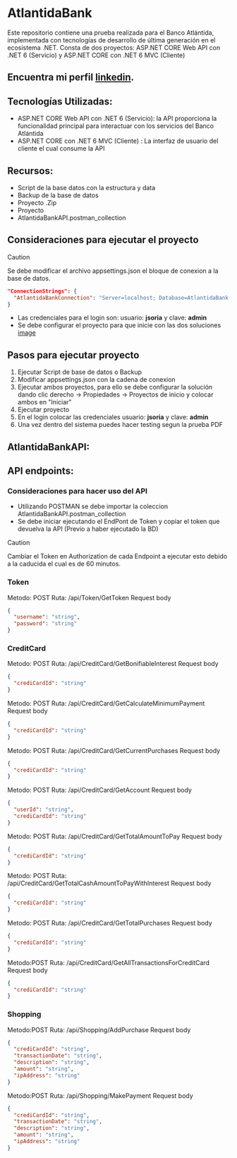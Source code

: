 # AtlantidaBank
Este repositorio contiene una prueba realizada para el Banco Atlántida, implementada con tecnologías de desarrollo de última generación en el ecosistema .NET. Consta de dos proyectos: ASP.NET CORE Web API con .NET 6 (Servicio) y ASP.NET CORE con .NET 6 MVC (Cliente)

## Encuentra mi perfil [linkedin](https://www.linkedin.com/in/jos%C3%A9-eduardo-guevara-soria-7a5956157/).

## Tecnologías Utilizadas:
- ASP.NET CORE Web API con .NET 6 (Servicio): la API proporciona la funcionalidad principal para interactuar con los servicios del Banco Atlántida
- ASP.NET CORE con .NET 6 MVC (Cliente) : La interfaz de usuario del cliente el cual consume la API

## Recursos:
- Script de la base datos con la estructura y data
- Backup de la base de datos
- Proyecto .Zip
- Proyecto
- AtlantidaBankAPI.postman_collection

## Consideraciones para ejecutar el proyecto

> [!CAUTION]
> Se debe modificar el archivo appsettings.json el bloque de conexion a la base de datos.

```json
"ConnectionStrings": {
  "AtlantidaBankConnection": "Server=localhost; Database=AtlantidaBank; User Id=sa; Password=[clave]; TrustServerCertificate=True"
}
```
- Las credenciales para el login son: usuario: **jsoria** y clave: **admin**
- Se debe configurar el proyecto para que inicie con las dos soluciones
[image](https://github.com/JESoria/AtlantidaBank/assets/45598614/22493512-ddbc-42d7-856b-f967b9e1cce3)

## Pasos para ejecutar proyecto

1. Ejecutar Script de base de datos o Backup
2. Modificar appsettings.json con la cadena de conexion
3. Ejecutar ambos proyectos, para ello se debe configurar la solución dando clic derecho -> Propiedades -> Proyectos de inicio y colocar ambos en "Iniciar"
4. Ejecutar proyecto
5. En el login colocar las credenciales usuario: **jsoria** y clave: **admin**
6. Una vez dentro del sistema puedes hacer testing segun la prueba PDF

## AtlantidaBankAPI:

## API endpoints:

### Consideraciones para hacer uso del API

- Utilizando POSTMAN se debe importar la coleccion AtlantidaBankAPI.postman_collection
- Se debe iniciar ejecutando el EndPont de Token y copiar el token que devuelva la API (Previo a haber ejecutado la BD)

> [!CAUTION]
> Cambiar el Token en Authorization de cada Endpoint a ejecutar esto debido a la caducida el cual es de 60 minutos.

### Token
Metodo: POST
Ruta: /api/Token/GetToken
Request body
```json
{
  "username": "string",
  "password": "string"
}
```
### CreditCard
Metodo: POST
Ruta: /api/CreditCard/GetBonifiableInterest
Request body
```json
{
  "crediCardId": "string"
}
```

Metodo: POST
Ruta: /api/CreditCard/GetCalculateMinimumPayment
Request body
```json
{
  "crediCardId": "string"
}
```

Metodo: POST
Ruta: /api/CreditCard/GetCurrentPurchases
Request body
```json
{
  "crediCardId": "string"
}
```

Metodo: POST
Ruta: /api/CreditCard/GetAccount
Request body
```json
{
  "userId": "string",
  "crediCardId": "string"
}
```

Metodo: POST
Ruta: /api/CreditCard/GetTotalAmountToPay
Request body
```json
{
  "crediCardId": "string"
}
```

Metodo: POST
Ruta: /api/CreditCard/GetTotalCashAmountToPayWithInterest
Request body
```json
{
  "crediCardId": "string"
}
```

Metodo: POST
Ruta: /api/CreditCard/GetTotalPurchases
Request body
```json
{
  "crediCardId": "string"
}
```

Metodo:POST
Ruta: /api/CreditCard/GetAllTransactionsForCreditCard
Request body
```json
{
  "crediCardId": "string"
}
```

### Shopping

Metodo:POST
Ruta: /api/Shopping/AddPurchase
Request body
```json
{
  "crediCardId": "string",
  "transactionDate": "string",
  "description": "string",
  "amount": "string",
  "ipAddress": "string"
}
```

Metodo:POST
Ruta: /api/Shopping/MakePayment
Request body
```json
{
  "crediCardId": "string",
  "transactionDate": "string",
  "description": "string",
  "amount": "string",
  "ipAddress": "string"
}
```
